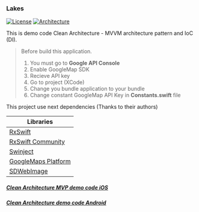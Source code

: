 ### Lakes
[![License](https://img.shields.io/github/license/DemoCodeProfile/Lakes-iOS-MVVM.svg)](https://github.com/DemoCodeProfile/Lakes-iOS-MVVM/blob/master/LICENSE) 
[![Architecture](https://img.shields.io/badge/architecture-Clean%20Architecture%20MVVM-orange.svg)](https://github.com/DemoCodeProfile/Lakes-iOS/)

This is demo code Clean Architecture - MVVM architecture pattern and IoC (DI).

> Before build this application.
> 1. You must go to **Google API Console**
> 2. Enable GoogleMap SDK
> 3. Recieve API key
> 4. Go to project (XCode)
> 5. Change you bundle application to your bundle
> 6. Change constant GoogleMap API Key in **Constants.swift** file

This project use next dependencies (Thanks to their authors)

| Libraries |
|--|
| [ RxSwift ](https://github.com/ReactiveX/RxSwift) |
| [ RxSwift Community ](https://github.com/RxSwiftCommunity) |
| [ Swinject ](https://github.com/Swinject/Swinject) |
| [ GoogleMaps Platform](https://cloud.google.com/maps-platform/) |
| [ SDWebImage ](https://github.com/rs/SDWebImage) |

##### [ Clean Architecture MVP demo code iOS ](https://github.com/DemoCodeProfile/Lakes-iOS)
##### [ Clean Architecture demo code Android ](https://github.com/DemoCodeProfile/Lakes-Android)
